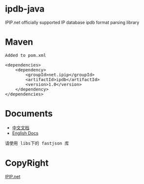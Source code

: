 # ipdb-java
IPIP.net officially supported IP database ipdb format parsing library

# Maven 
<pre>
Added to pom.xml

&lt;dependencies&gt;
    &lt;dependency>
        &lt;groupId>net.ipip&lt;/groupId&gt;
        &lt;artifactId>ipdb&lt;/artifactId&gt;
        &lt;version>1.0&lt;/version&gt;
    &lt;/dependency&gt;
&lt;/dependencies&gt;
</pre>

# Documents
* [中文文档](https://github.com/ipipdotnet/ipdb-java/blob/master/README_zh.md)
* [English Docs](https://github.com/ipipdotnet/ipdb-java/blob/master/README_en.md)

<pre>
请使用 libs下的 fastjson 库
</pre>

# CopyRight
[IPIP.net](https://www.ipip.net)